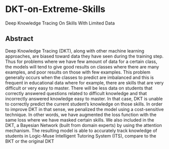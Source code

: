 # DKT-on-Extreme-Skills
Deep Knowledge Tracing On Skills With Limited Data

## Abstract
Deep Knowledge Tracing (DKT), along with other machine
learning approaches, are biased toward data they have seen during the
training  step.  Thus  for  problems  where  we  have  few  amount  of  data
for a certain class, the models will tend to give good results on classes
where  there  are  many  examples,  and  poor  results  on  those  with  few
examples. This problem generally occurs when the classes to predict are
imbalanced and this is frequent in educational data where for example,
there  are  skills  that  are  very  difficult  or  very  easy  to  master.  There
will be less data on students that correctly answered questions related
to difficult knowledge and that incorrectly answered knowledge easy to
master.  In  that  case,  DKT  is  unable  to  correctly  predict  the  current
student’s  knowledge  on  those  skills.  In  order  to  improve  DKT  in  that
sense, we penalized the model using a cost-sensitive technique. In other
words, we have augmented the loss function with the same loss where
we have masked certain skills. We also included in the DKT, a Bayesian
Network (built from domain experts) by using the attention mechanism.
The resulting model is able to accurately track knowledge of students in
Logic-Muse Intelligent Tutoring System (ITS), compare to the BKT or
the original DKT
